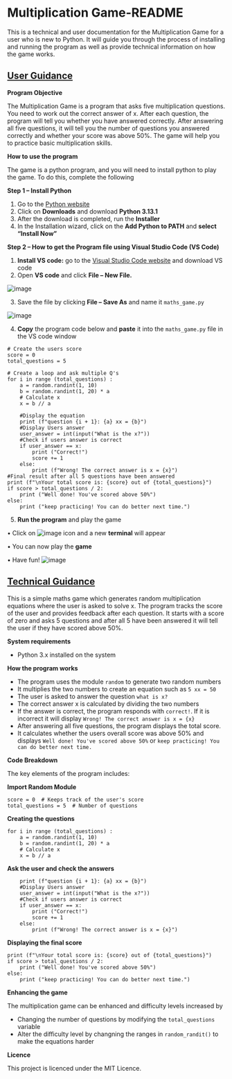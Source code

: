 # Multiplication Game-README
This is a technical and user documentation for the Multiplication Game for a user who is new to Python. It will guide you through the process of installing and running the program as well as provide technical information on how the game works. 

## <ins>User Guidance</ins>

**Program Objective**

The Multiplication Game is a program that asks five multiplication questions. You need to work out the correct answer of x.  After each question, the program will tell you whether you have answered correctly.  After answering all five questions, it will tell you the number of questions you answered correctly and whether your score was above 50%.  The game will help you to practice basic multiplication skills.

**How to use the program**

The game is a python program, and you will need to install python to play the game.  To do this, complete the following

**Step 1 – Install Python**
1)	Go to the [Python website](https://www.python.org/)
2)	Click on **Downloads** and download **Python 3.13.1**
3)	After the download is completed, run the **Installer**
4)	In the Installation wizard, click on the **Add Python to PATH** and **select “Install Now”**

**Step 2 – How to get the Program file using Visual Studio Code (VS Code)**
1)	**Install VS code:** go to the [Visual Studio Code website](https://code.visualstudio.com/) and download VS code
2)	Open **VS code** and click **File – New File.**
   
   ![image](https://github.com/user-attachments/assets/c0a447dc-7e82-4971-b2ac-3cc06f51bfee)

3)	Save the file by clicking **File – Save As** and name it `maths_game.py`

   ![image](https://github.com/user-attachments/assets/b971e706-26d5-49de-b3a9-c3bdc20cab62)

4)	**Copy** the program code below and **paste** it into the `maths_game.py` file in the VS code window

```import random
# Create the users score
score = 0
total_questions = 5 

# Create a loop and ask multiple Q's
for i in range (total_questions) :
    a = random.randint(1, 10)  
    b = random.randint(1, 20) * a 
    # Calculate x
    x = b // a

    #Display the equation
    print (f"question {i + 1}: {a} xx = {b}")
    #Display Users answer
    user_answer = int(input("What is the x?"))
    #Check if users answer is correct
    if user_answer == x:
        print ("Correct!")
        score += 1
    else:
        print (f"Wrong! The correct answer is x = {x}")
#Final result after all 5 questions have been answered
print (f"\nYour total score is: {score} out of {total_questions}")
if score > total_questions / 2:
    print ("Well done! You've scored above 50%")
else:
    print ("keep practicing! You can do better next time.")
```
5)	**Run the program** and play the game
   
•	Click on ![image](https://github.com/user-attachments/assets/be2c499e-bff1-486f-b5b3-87751b3200a6)
 icon and a new **terminal** will appear 
 
 • You can now play the **game**
 
•	Have fun! ![image](https://github.com/user-attachments/assets/d86cedc2-0c86-4397-bcfa-0b1dc60499c7)

## <ins>Technical Guidance</ins>
This is a simple maths game which generates random multiplication equations where the user is asked to solve x.  The program tracks the score of the user and provides feedback after each question. It starts with a score of zero and asks 5 questions and after all 5 have been answered it will tell the user if they have scored above 50%.

**System requirements**
* Python 3.x installed on the system

**How the program works**
* The program uses the module `random` to generate two random numbers
* It multiplies the two numbers to create an equation such as `5 xx = 50`
* The user is asked to answer the question `what is x?`
* The correct answer x is calculated by dividing the two numbers
* If the answer is correct, the program responds with `correct!`.  If it is incorrect it will display `Wrong! The correct answer is x = {x}`
* After answering all five questions, the program displays the total score.
* It calculates whether the users overall score was above 50% and displays `Well done! You've scored above 50%` or `keep practicing! You can do better next time.` 

**Code Breakdown**

The key elements of the program includes:

**Import Random Module**
```import random
score = 0  # Keeps track of the user's score
total_questions = 5  # Number of questions
```

**Creating the questions**
```# Create a loop and ask multiple Q's
for i in range (total_questions) :
    a = random.randint(1, 10)  
    b = random.randint(1, 20) * a 
    # Calculate x
    x = b // a
```

**Ask the user and check the answers**
```# Display the equation
    print (f"question {i + 1}: {a} xx = {b}")
    #Display Users answer
    user_answer = int(input("What is the x?"))
    #Check if users answer is correct
    if user_answer == x:
        print ("Correct!")
        score += 1
    else:
        print (f"Wrong! The correct answer is x = {x}")
```  

**Displaying the final score**
```#Final result after all 5 questions have been answered
print (f"\nYour total score is: {score} out of {total_questions}")
if score > total_questions / 2:
    print ("Well done! You've scored above 50%")
else:
    print ("keep practicing! You can do better next time.")
```

**Enhancing the game**

The multiplication game can be enhanced and difficulty levels increased by
* Changing the number of questions by modifying the ```total_questions``` variable
* Alter the difficulty level by changning the ranges in ```random_randit()``` to make the equations harder

**Licence**

This project is licenced under the MIT Licence.

